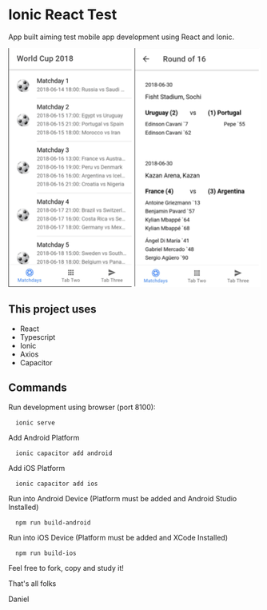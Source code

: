 # Ionic React Test

App built aiming test mobile app development using React and Ionic.

![Screenshot](https://github.com/zyzmoz/ionic-react/blob/master/screenshot.png?raw=true)

## This project uses
- React
- Typescript
- Ionic
- Axios
- Capacitor

## Commands

Run development using browser (port 8100):
```
  ionic serve
```

Add Android Platform
```
  ionic capacitor add android
```

Add iOS Platform
```
  ionic capacitor add ios
```

Run into Android Device (Platform must be added and Android Studio Installed)
```
  npm run build-android
```

Run into iOS Device (Platform must be added and XCode Installed)
```
  npm run build-ios
```

Feel free to fork, copy and study it!

That's all folks

Daniel

